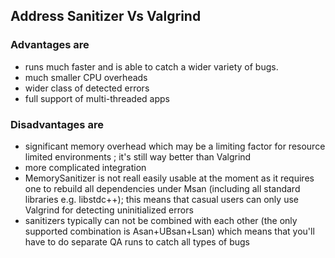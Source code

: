 
## Address Sanitizer Vs Valgrind

### Advantages are

- runs much faster and is able to catch a wider variety of bugs.
- much smaller CPU overheads 
- wider class of detected errors 
- full support of multi-threaded apps 

### Disadvantages are

- significant memory overhead which may be a limiting factor for resource limited 
environments ; it's still way better than Valgrind
- more complicated integration 
- MemorySanitizer is not reall easily usable at the moment as it requires one 
to rebuild all dependencies under Msan (including all standard libraries e.g. libstdc++); 
this means that casual users can only use Valgrind for detecting uninitialized errors
- sanitizers typically can not be combined with each other (the only supported 
combination is Asan+UBsan+Lsan) which means that you'll have to do separate QA 
runs to catch all types of bugs